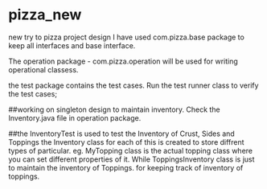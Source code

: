# pizza_new
new try to pizza project design
I have used com.pizza.base package to keep all interfaces and base interface.

The operation package - com.pizza.operation will be used for writing operational classess.

the test package contains the test cases.
Run the test runner class to verify the test cases;

##working on singleton design to maintain inventory. Check the Inventory.java file in operation package.

##the InventoryTest is used to test the Inventory of Crust, Sides and Toppings
the Inventory class for each of this is created to store diffrent types of particular.
eg. MyTopping class is the actual topping class where you can set different properties of it. While ToppingsInventory class is just to maintain the inventory of Toppings. for keeping track of inventory of toppings.